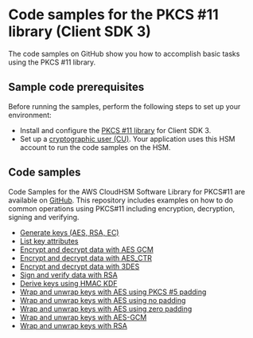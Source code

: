 # Code samples for the PKCS \#11 library \(Client SDK 3\)<a name="pkcs11-v3-samples"></a>

The code samples on GitHub show you how to accomplish basic tasks using the PKCS \#11 library\. 

## Sample code prerequisites<a name="pkcs11-v3-samples-prereqs"></a>

Before running the samples, perform the following steps to set up your environment:
+ Install and configure the [PKCS \#11 library](install-pkcs11-v3.md) for Client SDK 3\.
+ Set up a [cryptographic user \(CU\)](manage-hsm-users.md)\. Your application uses this HSM account to run the code samples on the HSM\.

## Code samples<a name="pkcs11-v3-samples-code"></a>

Code Samples for the AWS CloudHSM Software Library for PKCS\#11 are available on [GitHub](https://github.com/aws-samples/aws-cloudhsm-pkcs11-examples)\. This repository includes examples on how to do common operations using PKCS\#11 including encryption, decryption, signing and verifying\.
+ [Generate keys \(AES, RSA, EC\)](https://github.com/aws-samples/aws-cloudhsm-pkcs11-examples/tree/master/src/generate)
+ [List key attributes](https://github.com/aws-samples/aws-cloudhsm-pkcs11-examples/blob/master/src/attributes/)
+ [Encrypt and decrypt data with AES GCM](https://github.com/aws-samples/aws-cloudhsm-pkcs11-examples/blob/master/src/encrypt/aes_gcm.c)
+ [Encrypt and decrypt data with AES\_CTR](https://github.com/aws-samples/aws-cloudhsm-pkcs11-examples/tree/master/src/encrypt/aes_ctr.c) 
+ [Encrypt and decrypt data with 3DES](https://github.com/aws-samples/aws-cloudhsm-pkcs11-examples/tree/master/src/encrypt/des_ecb.c) 
+ [Sign and verify data with RSA](https://github.com/aws-samples/aws-cloudhsm-pkcs11-examples/blob/master/src/sign/rsa_sign.c)
+ [Derive keys using HMAC KDF](https://github.com/aws-samples/aws-cloudhsm-pkcs11-examples/blob/master/src/derivation/hmac_kdf.c)
+ [Wrap and unwrap keys with AES using PKCS \#5 padding](https://github.com/aws-samples/aws-cloudhsm-pkcs11-examples/blob/master/src/wrapping/aes_wrapping.c)
+ [Wrap and unwrap keys with AES using no padding](https://github.com/aws-samples/aws-cloudhsm-pkcs11-examples/blob/master/src/wrapping/aes_no_padding_wrapping.c)
+ [Wrap and unwrap keys with AES using zero padding](https://github.com/aws-samples/aws-cloudhsm-pkcs11-examples/blob/master/src/wrapping/aes_zero_padding_wrapping.c)
+ [Wrap and unwrap keys with AES\-GCM](https://github.com/aws-samples/aws-cloudhsm-pkcs11-examples/tree/master/src/wrapping/aes_gcm_wrapping.c)
+ [Wrap and unwrap keys with RSA](https://github.com/aws-samples/aws-cloudhsm-pkcs11-examples/blob/master/src/wrapping/rsa_wrapping.c)
